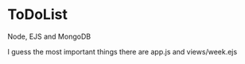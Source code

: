 # ToDoList
Node, EJS and MongoDB


I guess the most important things there are app.js and views/week.ejs
